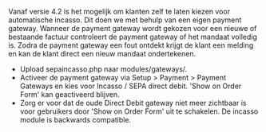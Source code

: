 Vanaf versie 4.2 is het mogelijk om klanten zelf te laten kiezen voor
automatische incasso. Dit doen we met behulp van een eigen payment gateway.
Wanneer de payment gateway wordt gekozen voor een nieuwe of bestaande factuur
controleert de payment gateway of het mandaat volledig is. Zodra de payment
gateway een fout ontdekt krijgt de klant een melding en kan de klant direct
een nieuw mandaat ondertekenen. 

* Upload sepaincasso.php naar modules/gateways/.
* Activeer de payment gateway via Setup > Payment > Payment Gateways en kies
  voor Incasso / SEPA direct debit. 'Show on Order Form' kan geactiveerd blijven. 
* Zorg er voor dat de oude Direct Debit gateway niet meer zichtbaar is voor
  gebruikers door 'Show on Order Form' uit te schakelen. De incasso module is
  backwards compatible.
  